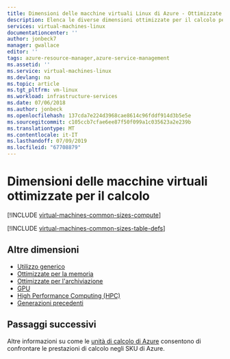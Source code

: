 ```yaml
---
title: Dimensioni delle macchine virtuali Linux di Azure - Ottimizzate per il calcolo | Documentazione Microsoft
description: Elenca le diverse dimensioni ottimizzate per il calcolo per le macchine virtuali Linux disponibili in Azure. Elenca informazioni sul numero di vCPU, dei dischi dati e delle schede di rete, nonché sulla velocità effettiva di archiviazione e sulla larghezza di banda della rete per le dimensioni di queste serie.
services: virtual-machines-linux
documentationcenter: ''
author: jonbeck7
manager: gwallace
editor: ''
tags: azure-resource-manager,azure-service-management
ms.assetid: ''
ms.service: virtual-machines-linux
ms.devlang: na
ms.topic: article
ms.tgt_pltfrm: vm-linux
ms.workload: infrastructure-services
ms.date: 07/06/2018
ms.author: jonbeck
ms.openlocfilehash: 137cda7e224d3968cae8614c96fddf914d3b5e5e
ms.sourcegitcommit: c105ccb7cfae6ee87f50f099a1c035623a2e239b
ms.translationtype: MT
ms.contentlocale: it-IT
ms.lasthandoff: 07/09/2019
ms.locfileid: "67708879"
---
```

# <a name="compute-optimized-virtual-machine-sizes"></a>Dimensioni delle macchine virtuali ottimizzate per il calcolo

[!INCLUDE [virtual-machines-common-sizes-compute](../../../includes/virtual-machines-common-sizes-compute.md)]

[!INCLUDE [virtual-machines-common-sizes-table-defs](../../../includes/virtual-machines-common-sizes-table-defs.md)]


## <a name="other-sizes"></a>Altre dimensioni
- [Utilizzo generico](sizes-general.md)
- [Ottimizzate per la memoria](sizes-memory.md)
- [Ottimizzate per l'archiviazione](sizes-storage.md)
- [GPU](sizes-gpu.md)
- [High Performance Computing (HPC)](sizes-hpc.md)
- [Generazioni precedenti](sizes-previous-gen.md)

## <a name="next-steps"></a>Passaggi successivi
Altre informazioni su come le [unità di calcolo di Azure](acu.md) consentono di confrontare le prestazioni di calcolo negli SKU di Azure.